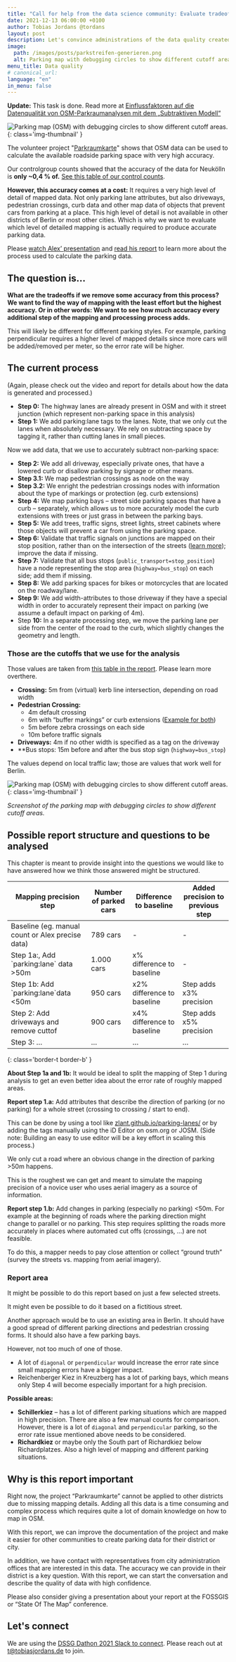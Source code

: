 ```yaml
---
title: "Call for help from the data science community: Evaluate tradeoffs in data quality for mapping parking data in OSM"
date: 2021-12-13 06:00:00 +0100
author: Tobias Jordans @tordans
layout: post
description: Let's convince administrations of the data quality created by the OSM community.
image:
  path: /images/posts/parkstreifen-generieren.png
  alt: Parking map with debugging circles to show different cutoff areas.
menu_title: Data quality
# canonical_url:
language: "en"
in_menu: false
---
```


<div class="notice mb-12 bg-green-100 text-xl">

**Update:** This task is done. Read more at [Einflussfaktoren auf die Datenqualität von OSM-Parkraumanalysen mit dem „Subtraktiven Modell“](./2022-07-15-einflussfaktoren-datenqualitaet)

</div>

![Parking map (OSM) with debugging circles to show different cutoff areas.](../images/posts/parkstreifen-generieren.png){: class='img-thumbnail' }

The volunteer project "[Parkraumkarte](https://supaplexosm.github.io/strassenraumkarte-neukoelln/?map=parkingmap#17/52.47379/13.44164)" shows that OSM data can be used to calculate the available roadside parking space with very high accuracy.

Our controlgroup counts showed that the accuracy of the data for Neukölln is **only ~0,4 % of.** [See this table of our control counts](https://supaplexosm.github.io/strassenraumkarte-neukoelln/parkraumkarte/report#anhang-b-vergleich-interpolierter-und-gez%C3%A4hlter-stellpl%C3%A4tze-stra%C3%9Fenparken).

**However, this accuracy comes at a cost:** It requires a very high level of detail of mapped data. Not only parking lane attributes, but also driveways, pedestrian crossings, curb data and other map data of objects that prevent cars from parking at a place. This high level of detail is not available in other districts of Berlin or most other cities. Which is why we want to evaluate which level of detailed mapping is actually required to produce accurate parking data.

Please [watch Alex’ presentation](https://supaplexosm.github.io/strassenraumkarte-neukoelln/posts/2021-06-08-vortrag-fossgis) and [read his report](https://supaplexosm.github.io/strassenraumkarte-neukoelln/parkraumkarte/report) to learn more about the process used to calculate the parking data.

## The question is…

**What are the tradeoffs if we remove some accuracy from this process? We want to find the way of mapping with the least effort but the highest accuracy. Or in other words: We want to see how much accuracy every additional step of the mapping and processing process adds.**

This will likely be different for different parking styles. For example, parking perpendicular requires a higher level of mapped details since more cars will be added/removed per meter, so the error rate will be higher.

## The current process

(Again, please check out the video and report for details about how the data is generated and processed.)

- **Step 0:** The highway lanes are already present in OSM and with it street junction (which represent non-parking space in this analysis)
- **Step 1:** We add parking:lane tags to the lanes. Note, that we only cut the lanes when absolutely necessary. We rely on subtracting space by tagging it, rather than cutting lanes in small pieces.

Now we add data, that we use to accurately subtract non-parking space:

- **Step 2:** We add all driveway, especially private ones, that have a lowered curb or disallow parking by signage or other means.
- **Step 3.1:** We map pedestrian crossings as node on the way
- **Step 3.2:** We enright the pedestrian crossings nodes with information about the type of markings or protection (eg. curb extensions)
- **Step 4:** We map parking bays – street side parking spaces that have a curb – separately, which allows us to more accurately model the curb extensions with trees or just grass in between the parking bays.
- **Step 5:** We add trees, traffic signs, street lights, street cabinets where those objects will prevent a car from using the parking space.
- **Step 6:** Validate that traffic signals on junctions are mapped on their stop position, rather than on the intersection of the streets ([learn more](https://wiki.openstreetmap.org/wiki/DE:Tag:highway%3Dtraffic_signals)); improve the data if missing.
- **Step 7:** Validate that all bus stops (`public_transport=stop_position`) have a node representing the stop area (`highway=bus_stop`) on each side; add them if missing.
- **Step 8:** We add parking spaces for bikes or motorcycles that are located on the roadway/lane.
- **Step 9:** We add width-attributes to those driveway if they have a special width in order to accurately represent their impact on parking (we assume a default impact on parking of 4m).
- Step **10:** In a separate processing step, we move the parking lane per side from the center of the road to the curb, which slightly changes the geometry and length.

### Those are the cutoffs that we use for the analysis

Those values are taken from [this table in the report](https://supaplexosm.github.io/strassenraumkarte-neukoelln/parkraumkarte/report#24-datenverarbeitung-zur-modellierung-des-stra%C3%9Fenparkens). Please learn more overthere.

- **Crossing:** 5m from (virtual) kerb line intersection, depending on road width
- **Pedestrian Crossing:**
  - 4m default crossing
  - 6m with “buffer markings” or curb extensions ([Example for both](https://supaplexosm.github.io/strassenraumkarte-neukoelln/?map=micromap#20/52.48057/13.43204))
  - 5m before zebra crossings on each side
  - 10m before traffic signals
- **Driveways:** 4m if no other width is specified as a tag on the driveway
- **Bus stops: 15m before and after the bus stop sign (`highway=bus_stop`)

The values depend on local traffic law; those are values that work well for Berlin.

![Parking map (OSM) with debugging circles to show different cutoff areas.](../images/posts/parkstreifen-generieren.png){: class='img-thumbnail' }

_Screenshot of the parking map with debugging circles to show different cutoff areas._

## Possible report structure and questions to be analysed

This chapter is meant to provide insight into the questions we would like to have answered how we think those answered might be structured.

| Mapping precision step                           | Number of parked cars | Difference to baseline     | Added precision to previous step |
| ------------------------------------------------ | --------------------- | -------------------------- | -------------------------------- |
| Baseline (eg. manual count or Alex precise data) | 789 cars              | \-                         | \-                               |
| Step 1a:, Add \`parking:lane\` data >50m         | 1.000 cars            | x% difference to baseline  | \-                               |
| Step 1b: Add \`parking:lane\`data <50m           | 950 cars              | x2% difference to baseline | Step adds x3% precision          |
| Step 2: Add driveways and remove cuttof          | 900 cars              | x4% difference to baseline | Step adds x5% precision          |
| Step 3: …                                        | …                     | …                          | …                                |
{: class='border-t border-b' }

**About Step 1a and 1b:** It would be ideal to split the mapping of Step 1 during analysis to get an even better idea about the error rate of roughly mapped areas.

**Report step 1.a:** Add attributes that describe the direction of parking (or no parking) for a whole street (crossing to crossing / start to end).

This can be done by using a tool like [zlant.github.io/parking-lanes/](https://zlant.github.io/parking-lanes/#17/52.47906/13.42876) or by adding the tags manually using the iD Editor on osm.org or JOSM. (Side note: Building an easy to use editor will be a key effort in scaling this process.)

We only cut a road where an obvious change in the direction of parking >50m happens.

This is the roughest we can get and meant to simulate the mapping precision of a novice user who uses aerial imagery as a source of information.

**Report step 1.b:** Add changes in parking (especially no parking) <50m. For example at the beginning of roads where the parking direction might change to parallel or no parking. This step requires splitting the roads more accurately in places where automated cut offs (crossings, …) are not feasible.

To do this, a mapper needs to pay close attention or collect “ground truth” (survey the streets vs. mapping from aerial imagery).

### Report area

It might be possible to do this report based on just a few selected streets.

It might even be possible to do it based on a fictitious street.

Another approach would be to use an existing area in Berlin. It should have a good spread of different parking directions and pedestrian crossing forms. It should also have a few parking bays.

However, not too much of one of those.
- A lot of `diagonal` or `perpendicular` would increase the error rate since small mapping errors have a bigger impact.
- Reichenberger Kiez in Kreuzberg has a lot of parking bays, which means only Step 4 will become especially important for a high precision.

**Possible areas:**

- **Schillerkiez** – has a lot of different parking situations which are mapped in high precision. There are also a few manual counts for comparison. However, there is a lot of `diagonal` and `perpendicular` parking, so the error rate issue mentioned above needs to be considered.
- **Richardkiez** or maybe only the South part of Richardkiez below Richardplatzes. Also a high level of mapping and different parking situations.

## Why is this report important

Right now, the project “Parkraumkarte” cannot be applied to other districts due to missing mapping details. Adding all this data is a time consuming and complex process which requires quite a lot of domain knowledge on how to map in OSM.

With this report, we can improve the documentation of the project and make it easier for other communities to create parking data for their district or city.

In addition, we have contact with representatives from city administration offices that are interested in this data. The accuracy we can provide in their district is a key question. With this report, we can start the conversation and describe the quality of data with high confidence.

Please also consider giving a presentation about your report at the FOSSGIS or “State Of The Map” conference.

## Let's connect

We are using the [DSSG Dathon 2021 Slack to connect](https://dssgdatathon2021.slack.com/archives/C02KRJGTFGF). Please reach out at [t@tobiasjordans.de](mailto:t@tobiasjordans.de) to join.
